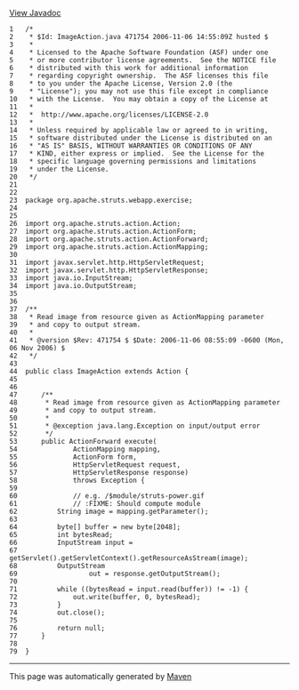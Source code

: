 [View Javadoc](../../../../../../apidocs/org/apache/struts/webapp/exercise/ImageAction.html.md)


    1   /*
    2    * $Id: ImageAction.java 471754 2006-11-06 14:55:09Z husted $
    3    *
    4    * Licensed to the Apache Software Foundation (ASF) under one
    5    * or more contributor license agreements.  See the NOTICE file
    6    * distributed with this work for additional information
    7    * regarding copyright ownership.  The ASF licenses this file
    8    * to you under the Apache License, Version 2.0 (the
    9    * "License"); you may not use this file except in compliance
    10   * with the License.  You may obtain a copy of the License at
    11   *
    12   *  http://www.apache.org/licenses/LICENSE-2.0
    13   *
    14   * Unless required by applicable law or agreed to in writing,
    15   * software distributed under the License is distributed on an
    16   * "AS IS" BASIS, WITHOUT WARRANTIES OR CONDITIONS OF ANY
    17   * KIND, either express or implied.  See the License for the
    18   * specific language governing permissions and limitations
    19   * under the License.
    20   */
    21  
    22  
    23  package org.apache.struts.webapp.exercise;
    24  
    25  
    26  import org.apache.struts.action.Action;
    27  import org.apache.struts.action.ActionForm;
    28  import org.apache.struts.action.ActionForward;
    29  import org.apache.struts.action.ActionMapping;
    30  
    31  import javax.servlet.http.HttpServletRequest;
    32  import javax.servlet.http.HttpServletResponse;
    33  import java.io.InputStream;
    34  import java.io.OutputStream;
    35  
    36  
    37  /**
    38   * Read image from resource given as ActionMapping parameter
    39   * and copy to output stream.
    40   *
    41   * @version $Rev: 471754 $ $Date: 2006-11-06 08:55:09 -0600 (Mon, 06 Nov 2006) $
    42   */
    43  
    44  public class ImageAction extends Action {
    45  
    46  
    47      /**
    48       * Read image from resource given as ActionMapping parameter
    49       * and copy to output stream.
    50       *
    51       * @exception java.lang.Exception on input/output error
    52       */
    53      public ActionForward execute(
    54              ActionMapping mapping,
    55              ActionForm form,
    56              HttpServletRequest request,
    57              HttpServletResponse response)
    58              throws Exception {
    59  
    60              // e.g. /$module/struts-power.gif
    61              // :FIXME: Should compute module
    62          String image = mapping.getParameter();
    63  
    64          byte[] buffer = new byte[2048];
    65          int bytesRead;
    66          InputStream input =
    67                  getServlet().getServletContext().getResourceAsStream(image);
    68          OutputStream
    69                  out = response.getOutputStream();
    70  
    71          while ((bytesRead = input.read(buffer)) != -1) {
    72              out.write(buffer, 0, bytesRead);
    73          }
    74          out.close();
    75  
    76          return null;
    77      }
    78  
    79  }

------------------------------------------------------------------------

This page was automatically generated by [Maven](http://maven.apache.org/)

